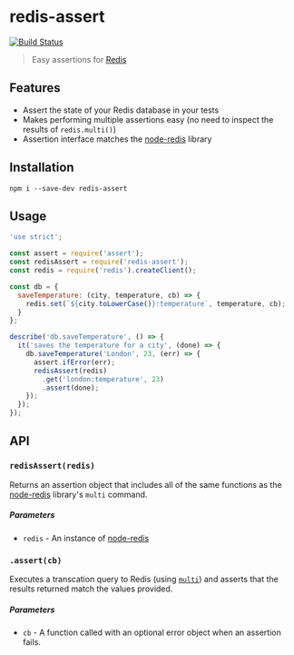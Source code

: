 # redis-assert

[![Build Status](https://travis-ci.org/robinjmurphy/redis-assert.svg?branch=master)](https://travis-ci.org/robinjmurphy/redis-assert)

> Easy assertions for [Redis](http://redis.io/)

## Features

* Assert the state of your Redis database in your tests
* Makes performing multiple assertions easy (no need to inspect the results of `redis.multi()`)
* Assertion interface matches the [node-redis](https://github.com/NodeRedis/node_redis) library

## Installation

```
npm i --save-dev redis-assert
```

## Usage

```js
'use strict';

const assert = require('assert');
const redisAssert = require('redis-assert');
const redis = require('redis').createClient();

const db = {
  saveTemperature: (city, temperature, cb) => {
    redis.set(`${city.toLowerCase()}:temperature`, temperature, cb);
  }
};

describe('db.saveTemperature', () => {
  it('saves the temperature for a city', (done) => {
    db.saveTemperature('London', 23, (err) => {
      assert.ifError(err);
      redisAssert(redis)
        .get('london:temperature', 23)
        .assert(done);
    });
  });
});
```

## API

### `redisAssert(redis)`

Returns an assertion object that includes all of the same functions as the [node-redis](https://github.com/NodeRedis/node_redis) library's `multi` command.

##### Parameters

* `redis` - An instance of [node-redis](https://github.com/NodeRedis/node_redis)

### `.assert(cb)`

Executes a transcation query to Redis (using [`multi`](http://redis.io/commands/multi)) and asserts that the results returned match the values provided.

##### Parameters

* `cb` - A function called with an optional error object when an assertion fails.
